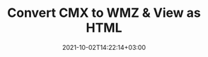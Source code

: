 ---
############################# Static ############################
layout: "autogen"
date: 2021-10-02T14:22:14+03:00
draft: false
path: "total/net/conversion/cmx-to-wmz/"

############################# Head ############################
head_title: "Convert CMX to WMZ in C# VB.NET & View as HTML"
head_description: "Code example to convert CMX to WMZ and 100+ other file formats in .NET (C#, VB.NET, ASP.NET & .NET Core) applications. Display the Converted WMZ document as HTML viewer."

############################# Header ############################
title: "Convert CMX to WMZ & View as HTML"
description: "Programmatically convert CMX to WMZ in .NET applications using flexible options to customize the resultant document. Convert the complete document or specific pages based on page numbers or selective page ranges using the .NET document conversion library."

############################# SubMenu ############################
submenu:
    enable: false

############################# Content ############################
content:
    enable: true
    block:
    - title_left: "CMX to WMZ Conversion in C# .NET"
      content_left: |
          CMX to WMZ file conversion using C#. Add watermark and view the converted document as HTML without using any external software.

          -   Create **Converter** object to convert CMX document
          -   Set the convert options for WMZ format
          -   Call **Convert** method of **Converter** class instance for conversion to WMZ
          -   Set options for HTML viewer
          -   Create **Viewer** object to view converted WMZ as HTML
          
      title_right: "Convert Whole Document or Specific Pages"
      content_right: |
          You require `GroupDocs.Conversion` & `GroupDocs.Viewer` namespaces to convert between a wide range of popular document types such as PDF, Microsoft Word, Excel, PowerPoint, Project, Outlook, HTML, diagrams and image file formats. Explore other [.NET APIs for Office documents](https://products.conholdate.com/total/net/) as offered by Conholdate.Total.
          
          Get the respective assembly files from the [downloads](https://downloads.conholdate.com/total/net) or fetch the whole package from [Nuget](https://www.nuget.org/packages/Conholdate.Total/) to add 'Conholdate.Total` directly in your workspace.
          
      code: |
          ```cs {linenos=false}
          // Convert CMX to WMZ using GroupDocs.Conversion API
          // Create Converter object to convert CMX document
          using (Converter converter = new Converter("input.cmx"))
          {
              // set the convert options for WMZ format
              var convertOptions = converter.GetPossibleConversions()["wmz"].ConvertOptions;

              // convert to WMZ format
              converter.Convert("output.wmz", convertOptions);
          }

          // Set options for HTML viewer
          HtmlViewOptions viewOptions = HtmlViewOptions.ForEmbeddedResources("output{0}.html");

          // Create Viewer object to view converted WMZ as HTML
          using (Viewer viewer = new Viewer("output.wmz"))
          {
              viewer.View(viewOptions);
          }
          ```
    - title_left: "Add Watermark to Converted WMZ in C#"
      content_left: |
          Accurately convert documents (CMX to WMZ) exactly as the original file and apply text or image watermarks to the converted document pages using C# .NET.

          -   Create **Converter** object to convert CMX document
          -   Create new instance of **WatermarkOptions** class
          -   Specify watermark properties (color, width, text, image etc)
          -   Instantiate the proper **ConvertOptions** class
          -   Set **Watermark** property of the **ConvertOptions** instance
          -   Call **Convert** method of **Converter** class instance for conversion to WMZ
        
      title_right: "Source Document Information Extraction"
      content_right: |
          The documents information extraction feature not only allows getting the basic information about the source document file but it also supports extracting some valuable file-format specific information such as project start and end dates of a Microsoft Project file, any printing restrictions on a PDF document, list of folders enclosed in an Outlook data file etc. 

          Convert popular document file formats on different operating systems such as Windows, Linux or macOS while using platforms such as Windows Azure, Mono and Xamarin.
          
      code: |
          ```cs {linenos=false}
          // Create Converter object to convert CMX document
          using (Converter converter = new Converter("input.cmx"))
          {
              // Create new instance of WatermarkOptions class
              WatermarkOptions watermark = new WatermarkOptions
              {
                  Text = "Sample watermark",
                  Color = Color.Red,
                  Width = 100,
                  Height = 100,
                  Background = true
              };

              // Instantiate the proper ConvertOptions class
              PdfConvertOptions options = new PdfConvertOptions
              {
                  Watermark = watermark
              };

              // convert to WMZ format
              converter.Convert("output.wmz", options);
          }
          ```
############################# About Formats ############################
about_formats:
    enable: false
############################# More Formats ############################
more_formats:
    enable: true
    auto: false
    other_out_formats: PDF DOCX DOT DOTX DOTM TXT RTF HTML MHTML XLS XLSX XLSM XLT XLTX XLTM CSV DIF PPT PPTX PPS PPSX POT POTX POTM ODT OTT OTP ODP ODS EMZ WMZ SVGZ TEX DCM WMF BMP PNG GIF JPEG TIFF
############################# Back to top ###############################
back_to_top:
  enable: true
---